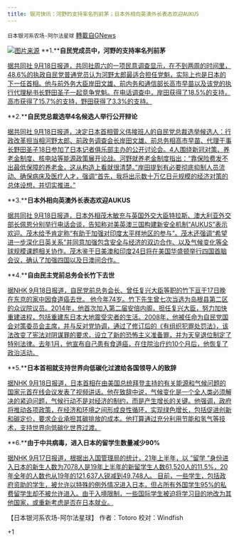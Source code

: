 ```yaml
---
title: 银河快讯：河野的支持率名列前茅；日本外相向英澳外长表态欢迎AUKUS
---
```

`日本银河系农场-阿尔法星球` [轉載自GNews](https://gnews.org/zh-hans/1541960/)

![](https://assets.gnews.org/wp-content/uploads/2021/09/图片1-61.png)[图片来源](https://english.kyodonews.net/)
**1.****自民党成员中，河野的支持率名列前茅**

[据共同社  9月18日报道，共同社周六的一项民意调查显示，在不到两周的时间里，48.6%的执政自民党普通党员认为河野太郎最适合担任党魁，实际上也是日本的下一任首相。他与前外务大臣岸田文雄、前内务和通信部长高市早苗以及该党的执行代理秘书长野田圣子一起竞争党魁。在电话调查中，岸田获得了18.5%的支持，高市获得了15.7%的支持，野田获得了3.3%的支持。](https://english.kyodonews.net/news/2021/09/5a90bbf0185a-breaking-news-48-of-ldp-members-see-kono-as-most-fit-japan-pm-kyodo-poll.html)

**2.****自民党总裁选举4名候选人举行公开辩论**

[据共同社  9月18日报道，决定日本首相菅义伟接班人的自民党总裁选举候选人：行政改革担当相河野太郎、前政务调查会长岸田文雄、前总务相高市早苗、代理干事长野田圣子18日参加了日本记者俱乐部主办的公开讨论会。4人围绕新冠对策、养老金制度、核电站等能源政策展开论战。河野就养老金制度指出：“靠保险费发不出最低保障的养老金，这从构造上看就很清楚。”岸田提到有必要彻底抑制人员流动、确保病床及医疗人才，强调“首先，我将出示数十万亿日元规模的经济对策的总体设想，并切实推进。”](https://tchina.kyodonews.net/news/2021/09/ac26e6c3cacc-4.html)

**3.****日本外相向英澳外长表态欢迎AUKUS**

[据共同社 9月18日报道，日本外相茂木敏充与英国外交大臣特拉斯、澳大利亚外交部长佩恩分别举行电话会谈，告知称对美英澳三国构建新安全机制“AUKUS”表示欢迎。茂木给予肯定称“有助于加强对印度太平样地区的参与”。茂木还强调“希望进一步深化日英关系”并同意加强包含安全与经济的双边合作、以及气候变化等全球规模课题相关协作。茂木鉴于日美澳和印度24日将在美国华盛顿举行四国首脑会议，确认了加强四国以及日澳间合作。](https://tchina.kyodonews.net/news/2021/09/18546babd17e-aukus.html)

**4.****自由民主党前总务会长竹下去世**

[据NHK 9月18日报道，自民党前总务会长、曾任复兴大臣等职的竹下亘于17日晚在东京的家中因食道癌去世。 他今年74岁。竹下先生曾七次当选为岛根县第二区的众议院议员。2014年，他首次加入第二届安倍内阁，担任复兴大臣，努力加快重建进程，包括重建东日本大地震受灾者的生活。2008年，他被任命为自民党国会对策委员会主席，并与反对党协调，通过了修订后的《有组织犯罪处罚法》，该法改变了宪法对阴谋罪的要求，设立了新的恐怖主义准备罪，并为天皇退位制定了特别法律。去年1月，他宣布自己患有食道癌，在住院治疗约10个月后，他恢复了政治活动。](https://www3.nhk.or.jp/news/html/20210918/k10013266301000.html?utm_int=news-politics_contents_list-items_003)

**5.****日本首相就支持世界向低碳化过渡给各国领导人的致辞**

[据NHK 9月18日报道，日本首相在由美国总统拜登主持的有关能源和气候问题的国家元首在线会议发表了视频讲话。他在致辞中说，气候变化是一个全人类必须解决的紧迫问题，气候行动不是对经济的制约，而是产生增长的关键。他强调，政府将推动各项政策，在经济和环境之间形成良性循环，实现绿色增长，包括促进创新和碳定价，要求企业承担其碳排放的成本。他打算通过充分利用节能和氢气等技术，支持世界向低碳化世界过渡。](https://www3.nhk.or.jp/news/html/20210918/k10013265891000.html?utm_int=news-politics_contents_list-items_006)

**6.****由于中共病毒，进入日本的留学生数量减少90%**

[据NHK 9月17日报道，根据出入国管理局的统计，21年上半年，以 “留学 “身份进入日本的新生人数为7078人是19年上半年的新留学生人数61,520人的11.5%，20年全年的人数也从19年的121,637人锐减到49,748人。 目前，一些学生，包括政府资助的学生，被允许以特殊的例外情况进入日本，但占所有外国学生95%的私费留学生却不被允许进入。由于入境限制，一些国际学生被迫将学习目的地改为其他国家，或重新考虑是否在日本就业。](https://news.yahoo.co.jp/articles/b128d1c64a28d7346c95eb492fe0a9c647c4fae0)

【日本银河系农场-阿尔法星球】
作者：Totoro
校对：Windfish

+1
